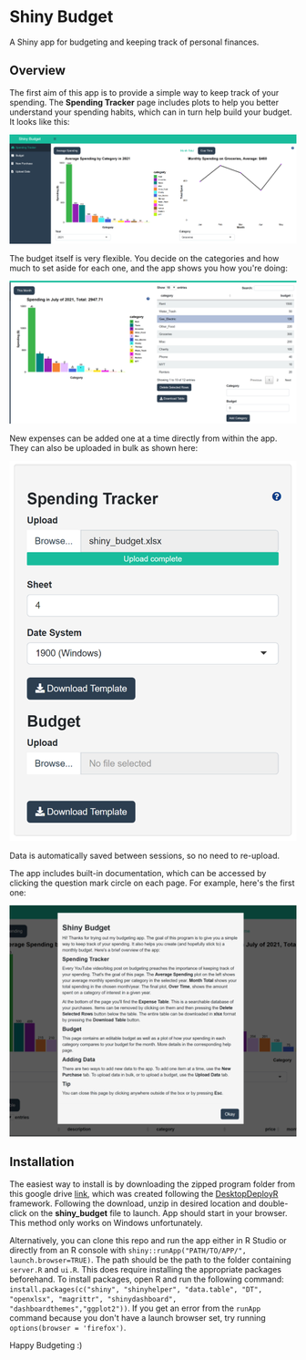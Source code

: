 # Shiny Budget

A Shiny app for budgeting and keeping track of personal finances. 

## Overview

The first aim of this app is to provide a simple way to keep track of your spending. The **Spending Tracker** page includes plots to help you better understand your spending habits, which can in turn help build your budget. It looks like this:

![Spending Tracker](./screenshots/spending_tracker.PNG)

The budget itself is very flexible. You decide on the categories and how much to set aside for each one, and the app shows you how you're doing:

![Budget](./screenshots/budget.PNG)

New expenses can be added one at a time directly from within the app. They can also be uploaded in bulk as shown here:

![Uploads](./screenshots/upload.PNG)

Data is automatically saved between sessions, so no need to re-upload. 

The app includes built-in documentation, which can be accessed by clicking the question mark circle on each page. For example, here's the first one:

![Uploads](./screenshots/help_page.PNG)

## Installation

The easiest way to install is by downloading the zipped program folder from this google drive [link](https://drive.google.com/drive/folders/15CkyY8tW26NCHrFT0iIcloUtxo4TiqDp?usp=sharing), which was created following the [DesktopDeployR](https://github.com/wleepang/DesktopDeployR) framework. Following the download, unzip in desired location and double-click on the **shiny_budget** file to launch. App should start in your browser. This method only works on Windows unfortunately.

Alternatively, you can clone this repo and run the app either in R Studio or directly from an R console with `shiny::runApp("PATH/TO/APP/", launch.browser=TRUE)`. The path should be the path to the folder containing `server.R` and `ui.R`. This does require installing the appropriate packages beforehand. To install packages, open R and run the following command: `install.packages(c("shiny", "shinyhelper", "data.table", "DT", "openxlsx", "magrittr", "shinydashboard", "dashboardthemes","ggplot2"))`. If you get an error from the `runApp` command because you don't have a launch browser set, try running `options(browser = 'firefox')`.

Happy Budgeting :) 
